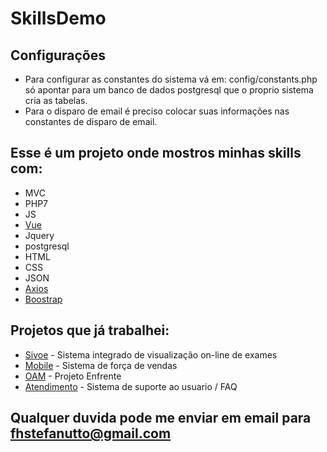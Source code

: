 # SkillsDemo

## Configurações
* Para configurar as constantes do sistema vá em: config/constants.php só apontar para um banco de dados postgresql que o proprio sistema cria as tabelas.
* Para o disparo de email é preciso colocar suas informações nas constantes de disparo de email.


## Esse é um projeto onde mostros minhas skills com:
* MVC
* PHP7
* JS
* [Vue](https://github.com/vuejs/vue)
* Jquery
* postgresql
* HTML
* CSS
* JSON
* [Axios](https://github.com/axios/axios)
* [Boostrap](https://getbootstrap.com/)

## Projetos que já trabalhei:
* [Sivoe](https://homolog.sivoe.med.br/) - Sistema integrado de visualização on-line de exames
* [Mobile](http://sistemas.tnsistemas.com.br/mobile/granopene) - Sistema de força de vendas
* [OAM](http://sistemas.tnsistemas.com.br/oam/) - Projeto Enfrente 
* [Atendimento](https://tnsistemas.com.br/atendimento/) - Sistema de suporte ao usuario / FAQ

## Qualquer duvida pode me enviar em email para fhstefanutto@gmail.com

